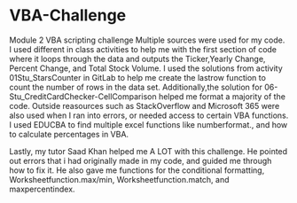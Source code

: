 # VBA-Challenge
Module 2 VBA scripting challenge
Multiple sources were used for my code. I used different in class activities to help me with the first section of code where it loops through the data and outputs the Ticker,Yearly Change, Percent Change, and Total Stock Volume. I used the solutions from activity 01Stu_StarsCounter in GitLab to help me create the lastrow function to count the number of rows in the data set. Additionally,the solution for 06-Stu_CreditCardChecker-CellComparison helped me format a majority of the code. Outside reasources such as StackOverflow and Microsoft 365 were also used when I ran into errors, or needed access to certain VBA functions. I used EDUCBA to find multiple excel functions like numberformat., and how to calculate percentages in VBA.

Lastly, my tutor Saad Khan helped me A LOT with this challenge. He pointed out errors that i had originally made in my code, and guided me through how to fix it. He also gave me functions for the conditional formatting, Worksheetfunction.max/min, Worksheetfunction.match, and maxpercentindex. 
